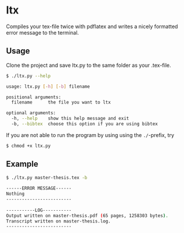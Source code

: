 # ltx
Compiles your tex-file twice with pdflatex and writes a nicely formatted error message to the terminal.

Usage
-----

Clone the project and save ltx.py to the same folder as your .tex-file.

```bash
$ ./ltx.py --help

usage: ltx.py [-h] [-b] filename

positional arguments:
  filename      the file you want to ltx

optional arguments:
  -h, --help    show this help message and exit
  -b, --bibtex  choose this option if you are using bibtex

```

If you are not able to run the program by using using the `./`-prefix, try

```bash
$ chmod +x ltx.py
```

Example
-------

```bash
$ ./ltx.py master-thesis.tex -b
 
------ERROR MESSAGE------
Nothing
-------------------------
 
-----------LOG-----------
Output written on master-thesis.pdf (65 pages, 1258303 bytes).
Transcript written on master-thesis.log.
-------------------------

```
